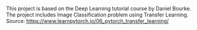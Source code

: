This project is based on the Deep Learning tutorial course by Daniel Bourke. The project includes Image Classification problem using Transfer Learning. 
Source: https://www.learnpytorch.io/06_pytorch_transfer_learning/
